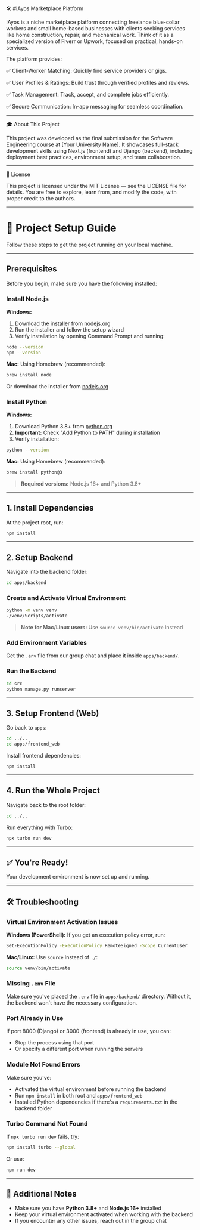 🛠️ #iAyos Marketplace Platform

iAyos is a niche marketplace platform connecting freelance blue-collar workers and small home-based businesses with clients seeking services like home construction, repair, and mechanical work. Think of it as a specialized version of Fiverr or Upwork, focused on practical, hands-on services.

The platform provides:

✅ Client-Worker Matching: Quickly find service providers or gigs.

✅ User Profiles & Ratings: Build trust through verified profiles and reviews.

✅ Task Management: Track, accept, and complete jobs efficiently.

✅ Secure Communication: In-app messaging for seamless coordination.

---

🎓 About This Project

This project was developed as the final submission for the Software Engineering course at [Your University Name].
It showcases full-stack development skills using Next.js (frontend) and Django (backend), including deployment best practices, environment setup, and team collaboration.

---

📜 License

This project is licensed under the MIT License — see the LICENSE
file for details.
You are free to explore, learn from, and modify the code, with proper credit to the authors.

---

# 🚀 Project Setup Guide

Follow these steps to get the project running on your local machine.

---

## Prerequisites

Before you begin, make sure you have the following installed:

### Install Node.js

**Windows:**
1. Download the installer from [nodejs.org](https://nodejs.org/)
2. Run the installer and follow the setup wizard
3. Verify installation by opening Command Prompt and running:
```bash
node --version
npm --version
```

**Mac:**
Using Homebrew (recommended):
```bash
brew install node
```

Or download the installer from [nodejs.org](https://nodejs.org/)

### Install Python

**Windows:**
1. Download Python 3.8+ from [python.org](https://www.python.org/downloads/)
2. **Important:** Check "Add Python to PATH" during installation
3. Verify installation:
```bash
python --version
```

**Mac:**
Using Homebrew (recommended):
```bash
brew install python@3
```

> **Required versions:** Node.js 16+ and Python 3.8+

---

## 1. Install Dependencies

At the project root, run:

```bash
npm install
```

---

## 2. Setup Backend

Navigate into the backend folder:

```bash
cd apps/backend
```

### Create and Activate Virtual Environment

```bash
python -m venv venv
./venv/Scripts/activate
```

> **Note for Mac/Linux users:** Use `source venv/bin/activate` instead

### Add Environment Variables

Get the `.env` file from our group chat and place it inside `apps/backend/`.

### Run the Backend

```bash
cd src
python manage.py runserver
```

---

## 3. Setup Frontend (Web)

Go back to `apps`:

```bash
cd ../..
cd apps/frontend_web
```

Install frontend dependencies:

```bash
npm install
```

---

## 4. Run the Whole Project

Navigate back to the root folder:

```bash
cd ../..
```

Run everything with Turbo:

```bash
npx turbo run dev
```

---

## ✅ You're Ready!

Your development environment is now set up and running.

---

## 🛠️ Troubleshooting

### Virtual Environment Activation Issues

**Windows (PowerShell):**
If you get an execution policy error, run:
```bash
Set-ExecutionPolicy -ExecutionPolicy RemoteSigned -Scope CurrentUser
```

**Mac/Linux:**
Use `source` instead of `./`:
```bash
source venv/bin/activate
```

### Missing `.env` File

Make sure you've placed the `.env` file in `apps/backend/` directory. Without it, the backend won't have the necessary configuration.

### Port Already in Use

If port 8000 (Django) or 3000 (frontend) is already in use, you can:
- Stop the process using that port
- Or specify a different port when running the servers

### Module Not Found Errors

Make sure you've:
- Activated the virtual environment before running the backend
- Run `npm install` in both root and `apps/frontend_web`
- Installed Python dependencies if there's a `requirements.txt` in the backend folder

### Turbo Command Not Found

If `npx turbo run dev` fails, try:
```bash
npm install turbo --global
```

Or use:
```bash
npm run dev
```

---

## 📝 Additional Notes

- Make sure you have **Python 3.8+** and **Node.js 16+** installed
- Keep your virtual environment activated when working with the backend
- If you encounter any other issues, reach out in the group chat
